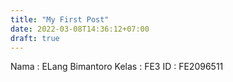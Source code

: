 ```yaml
---
title: "My First Post"
date: 2022-03-08T14:36:12+07:00
draft: true
---
```

Nama : ELang Bimantoro
Kelas : FE3
ID : FE2096511
